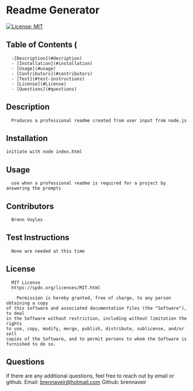 
# Readme Generator
  
  [![License: MIT](https://img.shields.io/badge/License-MIT-yellow.svg)](https://opensource.org/licenses/MIT)
  
  ## Table of Contents (

      -[Description](#decription)
      - [Installation](#installation)
      - [Usage](#usage)
      - [Contributors](#contributors)
      - [Test](#test-instructions)
      - [License](#License)
      - [Questions](#questions)
  

  ## Description
      Produces a professional readme created from user input from node.js

  ## Installation
    initiate with node index.html

  ## Usage
      use when a professional readme is required for a project by answering the prompts

  ## Contributors
      Brenn Voyles

  ## Test Instructions
      None are needed at this time

  ## License
      MIT License
      https://spdx.org/licenses/MIT.html
      
        Permission is hereby granted, free of charge, to any person obtaining a copy
    of this software and associated documentation files (the "Software"), to deal
    in the Software without restriction, including without limitation the rights
    to use, copy, modify, merge, publish, distribute, sublicense, and/or sell
    copies of the Software, and to permit persons to whom the Software is
    furnished to do so.
    

  ## Questions 
  If there are any additional questions, feel free to reach out by email or github.
  Email: brennaveir@hotmail.com
  Github: brennaveir


